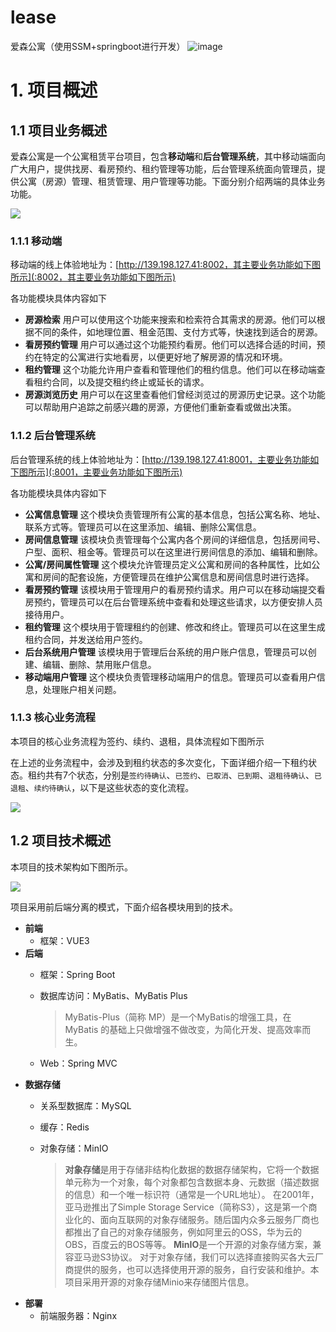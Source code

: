 # lease
爱森公寓（使用SSM+springboot进行开发）
![image](https://github.com/henryhxxas/lease/assets/140055415/572cc05d-25e6-46a4-952b-39adf7dfa2ef)

# 1. 项目概述

## 1.1 项目业务概述

爱森公寓是一个公寓租赁平台项目，包含**移动端**和**后台管理系统**，其中移动端面向广大用户，提供找房、看房预约、租约管理等功能，后台管理系统面向管理员，提供公寓（房源）管理、租赁管理、用户管理等功能。下面分别介绍两端的具体业务功能。

![](https://secure2.wostatic.cn/static/ghZS6MuaJ1X9FeX91mCcj/image.png?auth_key=1719472369-89kKec5qkG3aFqz3fWXeiR-0-4df31562d0522f1a5dddecc7fc51e3ac)

### 1.1.1 移动端

移动端的线上体验地址为：[http://139.198.127.41:8002，其主要业务功能如下图所示](:8002，其主要业务功能如下图所示)

各功能模块具体内容如下

- **房源检索**
用户可以使用这个功能来搜索和检索符合其需求的房源。他们可以根据不同的条件，如地理位置、租金范围、支付方式等，快速找到适合的房源。
- **看房预约管理**
用户可以通过这个功能预约看房。他们可以选择合适的时间，预约在特定的公寓进行实地看房，以便更好地了解房源的情况和环境。
- **租约管理**
这个功能允许用户查看和管理他们的租约信息。他们可以在移动端查看租约合同，以及提交租约终止或延长的请求。
- **房源浏览历史**
用户可以在这里查看他们曾经浏览过的房源历史记录。这个功能可以帮助用户追踪之前感兴趣的房源，方便他们重新查看或做出决策。

### 1.1.2 后台管理系统

后台管理系统的线上体验地址为：[http://139.198.127.41:8001，主要业务功能如下图所示](:8001，主要业务功能如下图所示)

各功能模块具体内容如下

- **公寓信息管理**
这个模块负责管理所有公寓的基本信息，包括公寓名称、地址、联系方式等。管理员可以在这里添加、编辑、删除公寓信息。
- **房间信息管理**
该模块负责管理每个公寓内各个房间的详细信息，包括房间号、户型、面积、租金等。管理员可以在这里进行房间信息的添加、编辑和删除。
- **公寓/房间属性管理**
这个模块允许管理员定义公寓和房间的各种属性，比如公寓和房间的配套设施，方便管理员在维护公寓信息和房间信息时进行选择。
- **看房预约管理**
该模块用于管理用户的看房预约请求。用户可以在移动端提交看房预约，管理员可以在后台管理系统中查看和处理这些请求，以方便安排人员接待用户。
- **租约管理**
这个模块用于管理租约的创建、修改和终止。管理员可以在这里生成租约合同，并发送给用户签约。
- **后台系统用户管理**
该模块用于管理后台系统的用户账户信息，管理员可以创建、编辑、删除、禁用账户信息。
- **移动端用户管理**
这个模块负责管理移动端用户的信息。管理员可以查看用户信息，处理账户相关问题。

### 1.1.3 核心业务流程

本项目的核心业务流程为签约、续约、退租，具体流程如下图所示

在上述的业务流程中，会涉及到租约状态的多次变化，下面详细介绍一下租约状态。租约共有7个状态，分别是`签约待确认`、`已签约`、`已取消`、`已到期`、`退租待确认`、`已退租`、`续约待确认`，以下是这些状态的变化流程。

![](https://secure2.wostatic.cn/static/4zfG3zf9YyPxfpyNgdeMCQ/image.png?auth_key=1719472369-d3UnTjPnwrZ5z4Ytyf9uiq-0-a65d43ed4f671d5b55ec92a6086ba690)

## 1.2 项目技术概述

本项目的技术架构如下图所示。

![](https://secure2.wostatic.cn/static/a7UEFy89pwWNakRy6fyvEW/image.png?auth_key=1719472369-9s7Yy7pNUHiHrJzyZjSBYb-0-72532f863a03061cf116f750b22496dd)

项目采用前后端分离的模式，下面介绍各模块用到的技术。

- **前端**
    - 框架：VUE3
- **后端**
    - 框架：Spring Boot
    - 数据库访问：MyBatis、MyBatis Plus

        > MyBatis-Plus（简称 MP）是一个MyBatis的增强工具，在 MyBatis 的基础上只做增强不做改变，为简化开发、提高效率而生。
    - Web：Spring MVC
- **数据存储**
    - 关系型数据库：MySQL
    - 缓存：Redis
    - 对象存储：MinIO

        > **对象存储**是用于存储非结构化数据的数据存储架构，它将一个数据单元称为一个对象，每个对象都包含数据本身、元数据（描述数据的信息）和一个唯一标识符（通常是一个URL地址）。
在2001年，亚马逊推出了Simple Storage Service（简称S3），这是第一个商业化的、面向互联网的对象存储服务。随后国内众多云服务厂商也都推出了自己的对象存储服务，例如阿里云的OSS，华为云的OBS，百度云的BOS等等。
**MinIO**是一个开源的对象存储方案，兼容亚马逊S3协议。
对于对象存储，我们可以选择直接购买各大云厂商提供的服务，也可以选择使用开源的服务，自行安装和维护。本项目采用开源的对象存储Minio来存储图片信息。
- **部署**
    - 前端服务器：Nginx
